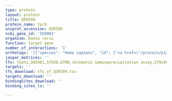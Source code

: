 ```yaml
---
type: protein
layout: protein
title: Q5RI09
protein_name: tprb
uniprot_accession: Q5RI09
ncbi_gene_id: '558883'
organism: Danio rerio
function: target gene
number_of_interactions: '1'
orthologs: '[{"species": "Homo sapiens", "id": ["<a href=\"/protein/p12270\">P12270</a>"]}, {"species": "Mus musculus", "id": ["<a href=\"/protein/f6zds4\">F6ZDS4</a>"]}, {"species": "Rattus norvegicus", "id": ["<a href=\"/protein/f1ma98\">F1MA98</a>"]}, {"species": "Drosophila melanogaster", "id": ["<a href=\"/protein/a1z8p9\">A1Z8P9</a>"]}, {"species": "Saccharomyces cerevisiae", "id": ["<a href=\"/protein/p40457\">P40457</a>", "<a href=\"/protein/q02455\">Q02455</a>"]}]'
jaspar_matrices: ''
tfs: foxh1,Q9I9E1,57930,GTRD,chromatin immunoprecipitation assay,27924024%5Buid%5D,No
targets: ''
tfs_download: tfs_of_Q5RI09.tsv
targets_download: ''
bindingSites_download: ''
binding_sites_ls: ''

---
```

